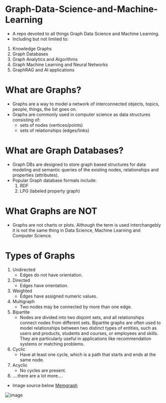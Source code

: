 # Graph-Data-Science-and-Machine-Learning
* A repo devoted to all things Graph Data Science and Machine Learning.
* Including but not limited to:
1. Knowledge Graphs
2. Graph Databases
3. Graph Analytics and Algorithms
4. Graph Machine Learning and Neural Networks
5. GraphRAG and AI applications


# What are Graphs?
* Graphs are a way to model a network of interconnected objects, topics, people, things, the list goes on.
* Graphs are commonly used in computer science as data structures consisting of:
  * sets of nodes (vertices/points)
  * sets of relationships (edges/links)
 

# What are Graph Databases?
* Graph DBs are designed to store graph based structures for data modeling and semantic queries of the existing nodes, relationships and properties (attributes).
* Popular Graph database formats include:
  1. RDF
  2. LPG (labeled property graph)
 

# What Graphs are NOT
* Graphs are not charts or plots. Although the term is used interchangebly it is not the same thing in Data Science, Machine Learning and Computer Science. 

# Types of Graphs
1. Undirected
   * Edges do not have orientation.
2. Directed
   * Edges have orientation.
3. Weighted
   * Edges have assigned numeric values. 
4. Multigraph
   * Two nodes may be connected by more than one edge. 
5. Bipartite
    * Nodes are divided into two disjoint sets, and all relationships connect nodes from different sets. Bipartite graphs are often used to model relationships between two distinct types of entities, such as users and products, students and courses, or employees and skills. They are particularly useful in applications like recommendation systems or matching problems.
6. Cyclic
    * Have at least one cycle, which is a path that starts and ends at the same node.
7. Acyclic
    * No cycles are present. 
8. ....there are a lot more....

* Image source below [Memgraph](https://memgraph.com/blog/graph-search-algorithms-developers-guide)

![image](https://github.com/user-attachments/assets/260ac07c-2c64-4108-82e1-d36e8dddd653)


